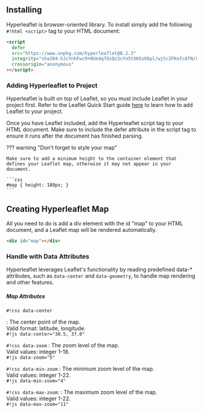 ## Installing

Hyperleaflet is browser-oriented library. To install simply add the following `#!html <script>` tag to your HTML document:

```html
<script
  defer
  src="https://www.unpkg.com/hyperleaflet@0.2.3"
  integrity="sha384-hJcYnhFwc9+OUe4q7GsQz3cYn5tXKOzO6pl/wjSc2FKofcAfN/nsQg5Il+jCiFN+"
  crossorigin="anonymous"
></script>
```

### Adding Hyperleaflet to Project

Hyperleaflet is built on top of Leaflet, so you must include Leaflet in your project first. Refer to the Leaflet Quick Start guide [here](https://leafletjs.com/examples/quick-start/) to learn how to add Leaflet to your project.

Once you have Leaflet included, add the Hyperleaflet script tag to your HTML document. Make sure to include the defer attribute in the script tag to ensure it runs after the document has finished parsing.

??? warning "Don't forget to style your map"

    Make sure to add a minimum height to the container element that defines your Leaflet map, otherwise it may not appear in your document.

    ```css
    #map { height: 180px; }
    ```

## Creating Hyperleaflet Map

All you need to do is add a div element with the id "map" to your HTML document, and a Leaflet map will be rendered automatically.

```html
<div id="map"></div>
```

### Handle with Data Attributes

Hyperleaflet leverages Leaflet's functionality by reading predefined data-\* attributes, such as `data-center` and `data-geometry`, to handle map rendering and other features.

##### Map Attributes

`#!css data-center`

: The center point of the map.<br>
 Valid format: latitude, longitude. <br>
`#!js data-center="38.5, 37.0"`

`#!css data-zoom`
: The zoom level of the map.<br>
Valid values: integer 1-18. <br>
`#!js data-zoom="5"`

`#!css data-min-zoom`
: The minimum zoom level of the map. <br>
Valid values: integer 1-22.<br>
`#!js data-min-zoom="4"`

`#!css data-max-zoom`:
: The maximum zoom level of the map. <br>
Valid values: integer 1-22.<br>
`#!js data-max-zoom="11"`
